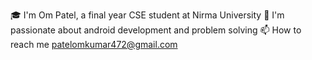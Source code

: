 🎓 I'm Om Patel, a final year CSE student at Nirma University
🔭 I'm passionate about android development and problem solving
📫 How to reach me patelomkumar472@gmail.com
